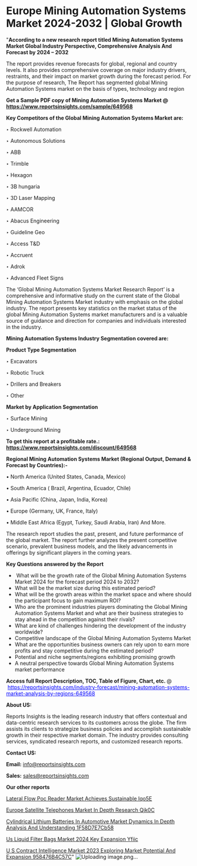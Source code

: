 # Europe Mining Automation Systems Market 2024-2032 | Global Growth

"<strong>According to a new research report titled Mining Automation Systems Market Global Industry Perspective, Comprehensive Analysis And Forecast by 2024 – 2032</strong>

The report provides revenue forecasts for global, regional and country levels. It also provides comprehensive coverage on major industry drivers, restraints, and their impact on market growth during the forecast period. For the purpose of research, The Report has segmented global Mining Automation Systems market on the basis of types, technology and region

<strong>Get a Sample PDF copy of Mining Automation Systems Market </strong><strong>@<a href=https://www.reportsinsights.com/sample/649568 style=color:#0000ff;> https://www.reportsinsights.com/sample/649568</a></strong></font>

<strong>Key Competitors of the Global Mining Automation Systems Market are:</strong>

‣ Rockwell Automation

‣ Autonomous Solutions

‣ ABB

‣ Trimble

‣ Hexagon

‣ 3B hungaria

‣ 3D Laser Mapping

‣ AAMCOR

‣ Abacus Engineering

‣ Guideline Geo

‣ Access T&D

‣ Accruent

‣ Adrok

‣ Advanced Fleet Signs

The ‘Global Mining Automation Systems Market Research Report’ is a comprehensive and informative study on the current state of the Global Mining Automation Systems Market industry with emphasis on the global industry. The report presents key statistics on the market status of the global Mining Automation Systems market manufacturers and is a valuable source of guidance and direction for companies and individuals interested in the industry.

<strong>Mining Automation Systems Industry Segmentation covered are:</strong>

<strong>Product Type Segmentation</strong>

‣ Excavators

‣ Robotic Truck

‣ Drillers and Breakers

‣ Other

<strong>Market by Application Segmentation</strong>

‣ Surface Mining

‣ Underground Mining

<strong>To get this report at a profitable rate.: <a href=https://www.reportsinsights.com/discount/649568 style=color:#0000ff;>https://www.reportsinsights.com/discount/649568</a></strong></font>

<strong>Regional Mining Automation Systems Market (Regional Output, Demand &amp; Forecast by Countries):-</strong>

• North America (United States, Canada, Mexico)

• South America ( Brazil, Argentina, Ecuador, Chile)

• Asia Pacific (China, Japan, India, Korea)

• Europe (Germany, UK, France, Italy)

• Middle East Africa (Egypt, Turkey, Saudi Arabia, Iran) And More.

The research report studies the past, present, and future performance of the global market. The report further analyzes the present competitive scenario, prevalent business models, and the likely advancements in offerings by significant players in the coming years.

<strong>Key Questions answered by the Report</strong>
<ul>
  <li> What will be the growth rate of the Global Mining Automation Systems Market 2024 for the forecast period 2024 to 2032?</li>
  <li>What will be the market size during this estimated period?</li>
  <li>What will be the growth areas within the market space and where should the participant focus to gain maximum ROI?</li>
  <li>Who are the prominent industries players dominating the Global Mining Automation Systems Market and what are their business strategies to stay ahead in the competition against their rivals?</li>
  <li>What are kind of challenges hindering the development of the industry worldwide?</li>
  <li>Competitive landscape of the Global Mining Automation Systems Market</li>
  <li>What are the opportunities business owners can rely upon to earn more profits and stay competitive during the estimated period?</li>
  <li>Potential and niche segments/regions exhibiting promising growth</li>
  <li>A neutral perspective towards Global Mining Automation Systems market performance</li>
</ul>
<strong>Access full Report Description, TOC, Table of Figure, Chart, etc. </strong>@  <a href=https://reportsinsights.com/industry-forecast/mining-automation-systems-market-analysis-by-regions-649568 style=color:#0000ff;>https://reportsinsights.com/industry-forecast/mining-automation-systems-market-analysis-by-regions-649568</a></font>

<strong><strong>About US</strong>:</strong>

Reports Insights is the leading research industry that offers contextual and data-centric research services to its customers across the globe. The firm assists its clients to strategize business policies and accomplish sustainable growth in their respective market domain. The industry provides consulting services, syndicated research reports, and customized research reports.

<strong>Contact US:</strong>

<p class=""""><b>Email:</b> <a href=mailto:info@reportsinsights.com>info@reportsinsights.com</a></p>
<p class=""""><b>Sales:</b> <a href=mailto:sales@reportsinsights.com>sales@reportsinsights.com</a></p>

<strong>Our other reports</strong>

<a href=https://www.linkedin.com/pulse/lateral-flow-poc-reader-market-achieves-sustainable-iqo5e/>Lateral Flow Poc Reader Market Achieves Sustainable Iqo5E</a>

<a href=https://www.linkedin.com/pulse/europe-satellite-telephones-market-in-depth-research-qjk0c/>Europe Satellite Telephones Market In Depth Research Qjk0C</a>

<a href=https://medium.com/@ranediksha451/cylindrical-lithium-batteries-in-automotive-market-dynamics-in-depth-analysis-and-understanding-1f58d7e7cb58>Cylindrical Lithium Batteries In Automotive Market Dynamics In Depth Analysis And Understanding 1F58D7E7Cb58</a>

<a href=https://www.linkedin.com/pulse/us-liquid-filter-bags-market-2024-key-expansion-yfiic/>Us Liquid Filter Bags Market 2024 Key Expansion Yfiic</a>

<a href=https://medium.com/@yadavahaan91/u-s-contract-intelligence-market-2023-exploring-market-potential-and-expansion-958476b4c57c>U S Contract Intelligence Market 2023 Exploring Market Potential And Expansion 958476B4C57C</a>"
![Uploading image.png…]()
